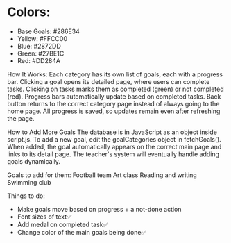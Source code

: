 # Colors:
- Base Goals: #286E34
- Yellow: #FFCC00
- Blue: #2872DD
- Green: #27BE1C
- Red: #DD284A


 How It Works:
Each category has its own list of goals, each with a progress bar.
Clicking a goal opens its detailed page, where users can complete tasks.
Clicking on tasks marks them as completed (green) or not completed (red).
Progress bars automatically update based on completed tasks.
Back button returns to the correct category page instead of always going to the home page.
All progress is saved, so updates remain even after refreshing the page.

 How to Add More Goals
The database is in JavaScript as an object inside script.js.
To add a new goal, edit the goalCategories object in fetchGoals().
When added, the goal automatically appears on the correct main page and links to its detail page.
The teacher's system will eventually handle adding goals dynamically.


Goals to add for them:
Football team
Art class
Reading and writing
Swimming club


Things to do:
- Make goals move based on progress + a not-done action
- Font sizes of text✅
- Add medal on completed task✅
- Change color of the main goals being done✅
